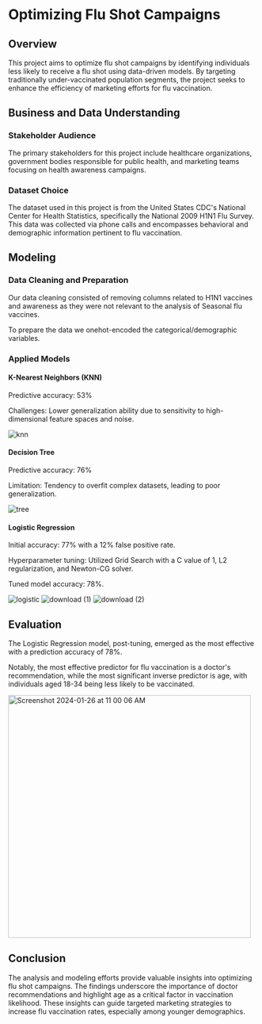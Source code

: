 # Optimizing Flu Shot Campaigns
## Overview
This project aims to optimize flu shot campaigns by identifying individuals less likely to receive a flu shot using data-driven models. By targeting traditionally under-vaccinated population segments, the project seeks to enhance the efficiency of marketing efforts for flu vaccination.

## Business and Data Understanding
### Stakeholder Audience
The primary stakeholders for this project include healthcare organizations, government bodies responsible for public health, and marketing teams focusing on health awareness campaigns.

### Dataset Choice
The dataset used in this project is from the United States CDC's National Center for Health Statistics, specifically the National 2009 H1N1 Flu Survey. This data was collected via phone calls and encompasses behavioral and demographic information pertinent to flu vaccination.

## Modeling
### Data Cleaning and Preparation
Our data cleaning consisted of removing columns related to H1N1 vaccines and awareness as they were not relevant to the analysis of Seasonal flu vaccines. 

To prepare the data we onehot-encoded the categorical/demographic variables. 

### Applied Models
#### K-Nearest Neighbors (KNN)
<p> Predictive accuracy: 53% </p>

Challenges: Lower generalization ability due to sensitivity to high-dimensional feature spaces and noise.

![knn](https://github.com/WesleyDickens/DS-Project-3/assets/8894178/fa8294e1-dfa9-4075-9ee9-db8da6bbf4fb)

#### Decision Tree
<p> Predictive accuracy: 76% </p>

Limitation: Tendency to overfit complex datasets, leading to poor generalization.

![tree](https://github.com/WesleyDickens/DS-Project-3/assets/8894178/b9c63071-7eb7-4fa2-aa56-967fadee876b)

#### Logistic Regression
<p> Initial accuracy: 77% with a 12% false positive rate. </p>

<p> Hyperparameter tuning: Utilized Grid Search with a C value of 1, L2 regularization, and Newton-CG solver. </p>
Tuned model accuracy: 78%.

![logistic](https://github.com/WesleyDickens/DS-Project-3/assets/8894178/09154eda-9fa5-4903-89ca-852e823b52c4)
![download (1)](https://github.com/WesleyDickens/DS-Project-3/assets/8894178/2c9ef218-2fe5-4063-ae67-522410c00701)
![download (2)](https://github.com/WesleyDickens/DS-Project-3/assets/8894178/2d6d1a4e-442d-4def-8f4f-47ce49e424bf)

## Evaluation
The Logistic Regression model, post-tuning, emerged as the most effective with a prediction accuracy of 78%. 

Notably, the most effective predictor for flu vaccination is a doctor's recommendation, while the most significant inverse predictor is age, with individuals aged 18-34 being less likely to be vaccinated.

<img width="490" alt="Screenshot 2024-01-26 at 11 00 06 AM" src="https://github.com/WesleyDickens/DS-Project-3/assets/8894178/139e373c-2648-4b80-8a6a-fb1b95976df5">


## Conclusion
The analysis and modeling efforts provide valuable insights into optimizing flu shot campaigns. The findings underscore the importance of doctor recommendations and highlight age as a critical factor in vaccination likelihood. These insights can guide targeted marketing strategies to increase flu vaccination rates, especially among younger demographics.

